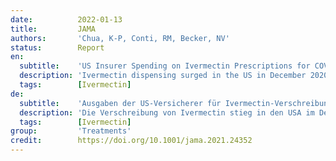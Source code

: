 ```yaml
---
date:          2022-01-13
title:         JAMA
authors:       'Chua, K-P, Conti, RM, Becker, NV'
status:        Report
en:
  subtitle:    'US Insurer Spending on Ivermectin Prescriptions for COVID-19'
  description: 'Ivermectin dispensing surged in the US in December 2020, even though evidence suggests ivermectin is ineffective for COVID-19.1,2 Studies have not assessed the degree to which insurers cover the costs of ivermectin prescriptions for COVID-19 or estimated wasteful US insurer spending on these prescriptions. We addressed these gaps by using national claims data from December 1, 2020, through March 31, 2021.'
  tags:        [Ivermectin]
de:
  subtitle:    'Ausgaben der US-Versicherer für Ivermectin-Verschreibungen für COVID-19'
  description: 'Die Verschreibung von Ivermectin stieg in den USA im Dezember 2020 sprunghaft an, obwohl es Hinweise darauf gibt, dass Ivermectin bei COVID-19 unwirksam ist. In Studien wurde nicht untersucht, inwieweit die Versicherer die Kosten für Ivermectin-Verschreibungen für COVID-19 übernehmen, und es wurden auch keine Schätzungen der verschwenderischen Ausgaben der US-Versicherer für diese Verschreibungen vorgenommen. Wir haben diese Lücken geschlossen, indem wir nationale Schadensdaten vom 1. Dezember 2020 bis zum 31. März 2021 verwendet haben.' 
  tags:        [Ivermectin]
group:         'Treatments'
credit:        https://doi.org/10.1001/jama.2021.24352
---
```

